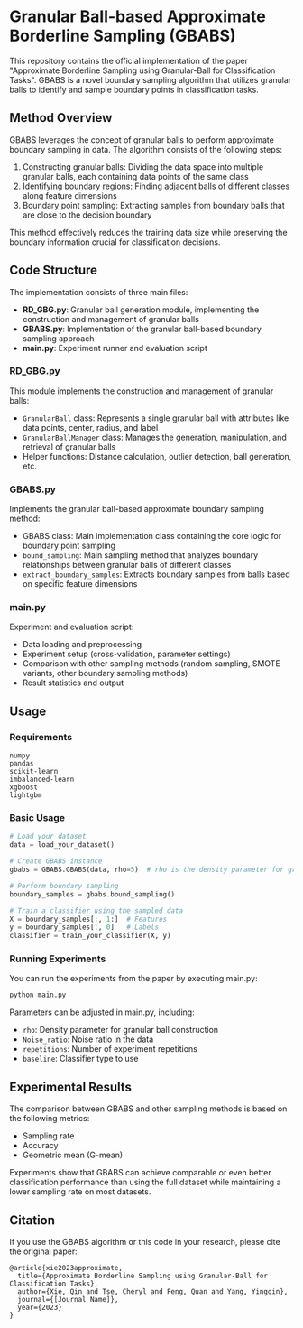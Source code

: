 # Granular Ball-based Approximate Borderline Sampling (GBABS)

This repository contains the official implementation of the paper "Approximate Borderline Sampling using Granular-Ball for Classification Tasks". GBABS is a novel boundary sampling algorithm that utilizes granular balls to identify and sample boundary points in classification tasks.

## Method Overview

GBABS leverages the concept of granular balls to perform approximate boundary sampling in data. The algorithm consists of the following steps:

1. Constructing granular balls: Dividing the data space into multiple granular balls, each containing data points of the same class
2. Identifying boundary regions: Finding adjacent balls of different classes along feature dimensions
3. Boundary point sampling: Extracting samples from boundary balls that are close to the decision boundary

This method effectively reduces the training data size while preserving the boundary information crucial for classification decisions.

## Code Structure

The implementation consists of three main files:

- **RD_GBG.py**: Granular ball generation module, implementing the construction and management of granular balls
- **GBABS.py**: Implementation of the granular ball-based boundary sampling approach
- **main.py**: Experiment runner and evaluation script

### RD_GBG.py

This module implements the construction and management of granular balls:

- `GranularBall` class: Represents a single granular ball with attributes like data points, center, radius, and label
- `GranularBallManager` class: Manages the generation, manipulation, and retrieval of granular balls
- Helper functions: Distance calculation, outlier detection, ball generation, etc.

### GBABS.py

Implements the granular ball-based approximate boundary sampling method:

- GBABS class: Main implementation class containing the core logic for boundary point sampling
- `bound_sampling`: Main sampling method that analyzes boundary relationships between granular balls of different classes
- `extract_boundary_samples`: Extracts boundary samples from balls based on specific feature dimensions

### main.py

Experiment and evaluation script:

- Data loading and preprocessing
- Experiment setup (cross-validation, parameter settings)
- Comparison with other sampling methods (random sampling, SMOTE variants, other boundary sampling methods)
- Result statistics and output

## Usage

### Requirements

```
numpy
pandas
scikit-learn
imbalanced-learn
xgboost
lightgbm
```

### Basic Usage

```python
# Load your dataset
data = load_your_dataset()

# Create GBABS instance
gbabs = GBABS.GBABS(data, rho=5)  # rho is the density parameter for granular ball construction

# Perform boundary sampling
boundary_samples = gbabs.bound_sampling()

# Train a classifier using the sampled data
X = boundary_samples[:, 1:]  # Features
y = boundary_samples[:, 0]   # Labels
classifier = train_your_classifier(X, y)
```

### Running Experiments

You can run the experiments from the paper by executing main.py:

```bash
python main.py
```

Parameters can be adjusted in main.py, including:
- `rho`: Density parameter for granular ball construction
- `Noise_ratio`: Noise ratio in the data
- `repetitions`: Number of experiment repetitions
- `baseline`: Classifier type to use

## Experimental Results

The comparison between GBABS and other sampling methods is based on the following metrics:
- Sampling rate
- Accuracy
- Geometric mean (G-mean)

Experiments show that GBABS can achieve comparable or even better classification performance than using the full dataset while maintaining a lower sampling rate on most datasets.

## Citation

If you use the GBABS algorithm or this code in your research, please cite the original paper:

```
@article{xie2023approximate,
  title={Approximate Borderline Sampling using Granular-Ball for Classification Tasks},
  author={Xie, Qin and Tse, Cheryl and Feng, Quan and Yang, Yingqin},
  journal={[Journal Name]},
  year={2023}
}
```
